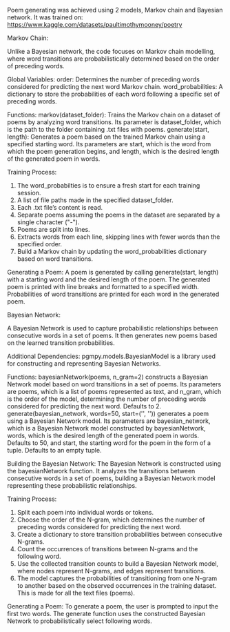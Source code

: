 Poem generating was achieved using 2 models, Markov chain and Bayesian network. It was trained on: https://www.kaggle.com/datasets/paultimothymooney/poetry

Markov Chain:

Unlike a Bayesian network, the code focuses on Markov chain modelling, where word transitions are probabilistically determined based on the order of preceding words.

Global Variables:
order: Determines the number of preceding words considered for predicting the next word Markov chain.
word_probabilities: A dictionary to store the probabilities of each word following a specific set of preceding words.

Functions:
markov(dataset_folder): Trains the Markov chain on a dataset of poems by analyzing word transitions. Its parameter is dataset_folder, which is the path to the folder containing .txt files with poems.
generate(start, length): Generates a poem based on the trained Markov chain using a specified starting word. Its parameters are start, which is the word from which the poem generation begins, and length, which is the desired length of the generated poem in words.

Training Process:
1.	The word_probabilties is to ensure a fresh start for each training session.
2.	A list of file paths made in the specified dataset_folder.
3.	Each .txt file’s content is read.
4.	Separate poems assuming the poems in the dataset are separated by a single character ("-").
5.	Poems are split into lines.
6.	Extracts words from each line, skipping lines with fewer words than the specified order.
7.	Build a Markov chain by updating the word_probabilities dictionary based on word transitions.

Generating a Poem:
A poem is generated by calling generate(start, length) with a starting word and the desired length of the poem. The generated poem is printed with line breaks and formatted to a specified width. Probabilities of word transitions are printed for each word in the generated poem.


Bayesian Network:

A Bayesian Network is used to capture probabilistic relationships between consecutive words in a set of poems. It then generates new poems based on the learned transition probabilities.

Additional Dependencies:
pgmpy.models.BayesianModel is a library used for constructing and representing Bayesian Networks.

Functions:
bayesianNetwork(poems, n_gram=2) constructs a Bayesian Network model based on word transitions in a set of poems. Its parameters are poems, which is a list of poems represented as text, and n_gram, which is the order of the model, determining the number of preceding words considered for predicting the next word. Defaults to 2.
generate(bayesian_network, words=50, start=('', '')) generates a poem using a Bayesian Network model. Its parameters are bayesian_network, which is a Bayesian Network model constructed by bayesianNetwork, words, which is the desired length of the generated poem in words. Defaults to 50, and start, the starting word for the poem in the form of a tuple. Defaults to an empty tuple.

Building the Bayesian Network:
The Bayesian Network is constructed using the bayesianNetwork function. It analyzes the transitions between consecutive words in a set of poems, building a Bayesian Network model representing these probabilistic relationships.

Training Process:
1.	Split each poem into individual words or tokens.
2.	Choose the order of the N-gram, which determines the number of preceding words considered for predicting the next word.
3.	Create a dictionary to store transition probabilities between consecutive N-grams.
4.	Count the occurrences of transitions between N-grams and the following word.
5.	Use the collected transition counts to build a Bayesian Network model, where nodes represent N-grams, and edges represent transitions.
6.	The model captures the probabilities of transitioning from one N-gram to another based on the observed occurrences in the training dataset.
This is made for all the text files (poems).

Generating a Poem:
To generate a poem, the user is prompted to input the first two words. The generate function uses the constructed Bayesian Network to probabilistically select following words.
